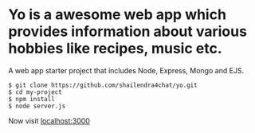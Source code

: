 # Yo is a awesome web app which provides information about various hobbies like recipes, music etc.

A web app starter project that includes Node, Express, Mongo and EJS.

```
$ git clone https://github.com/shailendra4chat/yo.git
$ cd my-project
$ npm install
$ node server.js
```

Now visit [localhost:3000](http://localhost:3000/)
